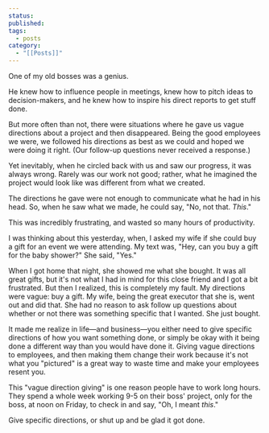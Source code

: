 ```yaml
---
status: 
published: 
tags:
  - posts
category:
  - "[[Posts]]"
---
```

One of my old bosses was a genius.

He knew how to influence people in meetings, knew how to pitch ideas to decision-makers, and he knew how to inspire his direct reports to get stuff done.

But more often than not, there were situations where he gave us vague directions about a project and then disappeared. Being the good employees we were, we followed his directions as best as we could and hoped we were doing it right. (Our follow-up questions never received a response.)

Yet inevitably, when he circled back with us and saw our progress, it was always wrong. Rarely was our work not good; rather, what he imagined the project would look like was different from what we created.

The directions he gave were not enough to communicate what he had in his head. So, when he saw what we made, he could say, "No, not that. *This*."

This was incredibly frustrating, and wasted so many hours of productivity.

I was thinking about this yesterday, when, I asked my wife if she could buy a gift for an event we were attending. My text was, "Hey, can you buy a gift for the baby shower?" She said, "Yes."

When I got home that night, she showed me what she bought. It was all great gifts, but it's not what I had in mind for this close friend and I got a bit frustrated. But then I realized, this is completely my fault. My directions were vague: buy a gift. My wife, being the great executor that she is, went out and did that. She had no reason to ask follow up questions about whether or not there was something specific that I wanted. She just bought.

It made me realize in life—and business—you either need to give specific directions of how you want something done, or simply be okay with it being done a different way than you would have done it. Giving vague directions to employees, and then making them change their work because it's not what you "pictured" is a great way to waste time and make your employees resent you.

This "vague direction giving" is one reason people have to work long hours. They spend a whole week working 9-5 on their boss' project, only for the boss, at noon on Friday, to check in and say, "Oh, I meant *this*."

Give specific directions, or shut up and be glad it got done.
